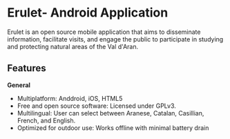 Erulet- Android Application
===========================

Erulet is an open source mobile application that aims to disseminate information, facilitate visits, and engage the public to participate in studying and protecting natural areas of the Val d'Aran.

Features
-----------------

**General**

* Multiplatform: Anddroid, iOS, HTML5
* Free and open source software: Licensed under GPLv3.
* Multilingual: User can select between Aranese, Catalan, Casillian, French, and English.
* Optimized for outdoor use: Works offline with minimal battery drain
